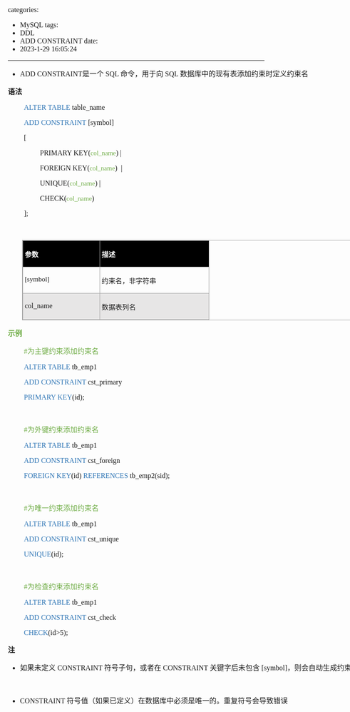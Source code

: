 categories:
- MySQL
tags:
- DDL
- ADD CONSTRAINT
date:
- 2023-1-29 16:05:24
---

<body lang=zh-CN style='font-family:"Microsoft YaHei UI";font-size:12.0pt'>
<!--StartFragment-->

<div style='direction:ltr;border-width:100%'>

<div style='direction:ltr;margin-top:0in;margin-left:0in;width:9.2902in'>

<div style='direction:ltr;margin-top:0in;margin-left:0in;width:9.2902in'>

<ul type=disc style='direction:ltr;unicode-bidi:embed;margin-top:0in;
 margin-bottom:0in'>
 <li style='margin-top:0;margin-bottom:0;vertical-align:middle'><span
     style='font-family:"Comic Sans MS";font-size:12.0pt'>ADD CONSTRAINT</span><span
     style='font-family:"Microsoft YaHei UI";font-size:12.0pt'>是一个</span><span
     style='font-family:"Comic Sans MS";font-size:12.0pt'> SQL </span><span
     style='font-family:"Microsoft YaHei UI";font-size:12.0pt'>命令，用于向</span><span
     style='font-family:"Comic Sans MS";font-size:12.0pt'> SQL </span><span
     style='font-family:"Microsoft YaHei UI";font-size:12.0pt'>数据库中的现有表添加约束时定义约束名</span></li>
</ul>

<p style='font-family:"Microsoft YaHei UI";font-size:12.0pt'><span
style='font-weight:bold'>语法</span></p>

<p style='margin-left:.375in;font-family:"Comic Sans MS";font-size:
12.0pt'><span style='color:#2E75B5'>ALTER TABLE</span> table_name </p>

<p style='margin-left:.375in;font-family:"Comic Sans MS";font-size:
12.0pt'><span style='color:#2E75B5' lang=zh-CN>ADD CONSTRAINT</span><span
lang=en-US> [symbol] </span></p>

<p style='margin-left:.375in;font-family:"Comic Sans MS";font-size:
12.0pt' lang=en-US>[</p>

<p style='margin-left:.75in;font-family:"Comic Sans MS"'><span
style='font-size:12.0pt' lang=en-US>PRIMARY KEY(</span><span style='font-size:
11.0pt;color:#70AD47' lang=zh-CN>col_name</span><span style='font-size:12.0pt'
lang=en-US>) | </span></p>

<p style='margin-left:.75in;font-family:"Comic Sans MS"'><span
style='font-size:12.0pt' lang=en-US>FOREIGN KEY(</span><span style='font-size:
11.0pt;color:#70AD47' lang=zh-CN>col_name</span><span style='font-size:12.0pt'
lang=en-US>)<span style='mso-spacerun:yes'>  </span>| </span></p>

<p style='margin-left:.75in;font-family:"Comic Sans MS"'><span
style='font-size:12.0pt' lang=en-US>UNIQUE(</span><span style='font-size:11.0pt;
color:#70AD47' lang=zh-CN>col_name</span><span style='font-size:12.0pt'
lang=en-US>) | </span></p>

<p style='margin-left:.75in;font-family:"Comic Sans MS"'><span
style='font-size:12.0pt' lang=en-US>CHECK(</span><span style='font-size:11.0pt;
color:#70AD47' lang=zh-CN>col_name</span><span style='font-size:12.0pt'
lang=en-US>) </span></p>

<p style='margin-left:.375in;font-family:"Comic Sans MS";font-size:
12.0pt' lang=en-US>];</p>

<p style='margin-left:.375in;font-family:"Comic Sans MS";font-size:
12.0pt' lang=en-US>&nbsp;</p>

<div style='direction:ltr'>

<table border=1 cellpadding=0 cellspacing=0 valign=top style='direction:ltr;
 border-collapse:collapse;border-style:solid;border-color:#A3A3A3;border-width:
 1pt;margin-left:.3333in' title="" summary="">
 <tr>
  <td style='border-style:solid;border-color:#A3A3A3;border-width:1pt;
  background-color:black;vertical-align:top;width:1.7041in;padding:2.0pt 3.0pt 2.0pt 3.0pt'>
  <p style='font-family:"Microsoft YaHei UI";font-size:11.5pt;
  color:white'><span style='font-weight:bold'>参数</span></p>
  </td>
  <td style='border-style:solid;border-color:#A3A3A3;border-width:1pt;
  background-color:black;vertical-align:top;width:2.468in;padding:2.0pt 3.0pt 2.0pt 3.0pt'>
  <p style='font-size:11.5pt;color:white'><span style='font-weight:
  bold;font-family:"Microsoft YaHei UI"' lang=zh-CN>描述</span><span
  style='font-weight:bold;font-family:"Comic Sans MS"' lang=en-US> </span></p>
  </td>
 </tr>
 <tr>
  <td style='border-style:solid;border-color:#A3A3A3;border-width:1pt;
  vertical-align:top;width:1.7041in;padding:2.0pt 3.0pt 2.0pt 3.0pt'>
  <p style='font-family:"Comic Sans MS";font-size:11.5pt'
  lang=en-US>[symbol]</p>
  </td>
  <td style='border-style:solid;border-color:#A3A3A3;border-width:1pt;
  vertical-align:top;width:2.468in;padding:2.0pt 3.0pt 2.0pt 3.0pt'>
  <p style='font-family:"Microsoft YaHei UI";font-size:11.5pt'>约束名，非字符串</p>
  </td>
 </tr>
 <tr>
  <td style='border-style:solid;border-color:#A3A3A3;border-width:1pt;
  background-color:#E7E6E6;vertical-align:top;width:1.7041in;padding:2.0pt 3.0pt 2.0pt 3.0pt'>
  <p style='font-family:"Comic Sans MS";font-size:12.0pt'>col_name</p>
  </td>
  <td style='border-style:solid;border-color:#A3A3A3;border-width:1pt;
  background-color:#E7E6E6;vertical-align:top;width:2.468in;padding:2.0pt 3.0pt 2.0pt 3.0pt'>
  <p style='font-family:"Microsoft YaHei UI";font-size:11.5pt'>数据表列名</p>
  </td>
 </tr>
</table>

</div>

<p style='font-family:"Microsoft YaHei UI";font-size:12.0pt;
color:#70AD47'><span style='font-weight:bold'>示例</span></p>

<p style='margin-left:.375in;font-size:12.0pt;color:#70AD47'><span
style='font-family:"Comic Sans MS"' lang=en-US>#</span><span style='font-family:
"Microsoft YaHei UI"' lang=zh-CN>为主键约束添加约束名</span></p>

<p style='margin-left:.375in;font-family:"Comic Sans MS";font-size:
12.0pt'><span style='color:#2E75B5' lang=zh-CN>ALTER TABLE</span><span
lang=en-US> </span><span lang=zh-CN>tb_emp1</span></p>

<p style='margin-left:.375in;font-family:"Comic Sans MS";font-size:
12.0pt'><span style='color:#2E75B5' lang=zh-CN>ADD CONSTRAINT </span><span
lang=en-US>c</span><span lang=zh-CN>st_</span><span lang=en-US>primary</span></p>

<p style='margin-left:.375in;font-family:"Comic Sans MS";font-size:
12.0pt'><span style='color:#2E75B5' lang=en-US>PRIMARY KEY</span><span
lang=zh-CN>(id);</span></p>

<p style='margin-left:.375in;font-family:"Comic Sans MS";font-size:
12.0pt;color:#70AD47'>&nbsp;</p>

<p style='margin-left:.375in;font-size:12.0pt;color:#70AD47'><span
style='font-family:"Comic Sans MS"' lang=en-US>#</span><span style='font-family:
"Microsoft YaHei UI"' lang=zh-CN>为外键约束添加约束名</span></p>

<p style='margin-left:.375in;font-family:"Comic Sans MS";font-size:
12.0pt'><span style='color:#2E75B5' lang=zh-CN>ALTER TABLE</span><span
lang=en-US> </span><span lang=zh-CN>tb_emp1</span></p>

<p style='margin-left:.375in;font-family:"Comic Sans MS";font-size:
12.0pt'><span style='color:#2E75B5' lang=zh-CN>ADD CONSTRAINT</span><span
lang=zh-CN> cst_</span><span lang=en-US>foreign</span><span lang=zh-CN> </span></p>

<p style='margin-left:.375in;font-family:"Comic Sans MS";font-size:
12.0pt'><span style='color:#2E75B5' lang=en-US>FOREIGN KEY</span><span
lang=zh-CN>(id) </span><span style='color:#2E75B5' lang=zh-CN>REFERENCES</span><span
lang=zh-CN> tb_emp2(sid);</span></p>

<p style='margin-left:.375in;font-family:"Comic Sans MS";font-size:
12.0pt;color:#70AD47'>&nbsp;</p>

<p style='margin-left:.375in;font-size:12.0pt;color:#70AD47'><span
style='font-family:"Comic Sans MS"' lang=en-US>#</span><span style='font-family:
"Microsoft YaHei UI"' lang=zh-CN>为唯一约束添加约束名</span></p>

<p style='margin-left:.375in;font-family:"Comic Sans MS";font-size:
12.0pt'><span style='color:#2E75B5' lang=zh-CN>ALTER TABLE</span><span
lang=en-US> </span><span lang=zh-CN>tb_emp1</span></p>

<p style='margin-left:.375in;font-family:"Comic Sans MS";font-size:
12.0pt'><span style='color:#2E75B5' lang=zh-CN>ADD CONSTRAINT</span><span
lang=zh-CN> cst_</span><span lang=en-US>unique</span></p>

<p style='margin-left:.375in;font-family:"Comic Sans MS";font-size:
12.0pt'><span style='color:#2E75B5' lang=en-US>UNIQUE</span><span lang=zh-CN>(id);</span></p>

<p style='margin-left:.375in;font-family:"Comic Sans MS";font-size:
12.0pt;color:#70AD47'>&nbsp;</p>

<p style='margin-left:.375in;font-size:12.0pt;color:#70AD47'><span
style='font-family:"Comic Sans MS"' lang=en-US>#</span><span style='font-family:
"Microsoft YaHei UI"' lang=zh-CN>为检查约束添加约束名</span></p>

<p style='margin-left:.375in;font-family:"Comic Sans MS";font-size:
12.0pt'><span style='color:#2E75B5' lang=zh-CN>ALTER TABLE</span><span
lang=en-US> </span><span lang=zh-CN>tb_emp1</span></p>

<p style='margin-left:.375in;font-family:"Comic Sans MS";font-size:
12.0pt'><span style='color:#2E75B5' lang=zh-CN>ADD CONSTRAINT</span><span
lang=zh-CN> cst_</span><span lang=en-US>check</span><span lang=zh-CN> </span></p>

<p style='margin-left:.375in;font-family:"Comic Sans MS";font-size:
12.0pt'><span style='color:#2E75B5' lang=en-US>CHECK</span><span lang=zh-CN>(id</span><span
lang=en-US>&gt;5</span><span lang=zh-CN>)</span><span lang=en-US>;</span></p>

<p style='font-family:"Microsoft YaHei UI";font-size:12.0pt'><span
style='font-weight:bold'>注</span></p>

<ul type=disc style='direction:ltr;unicode-bidi:embed;margin-top:0in;
 margin-bottom:0in'>
 <li style='margin-top:0;margin-bottom:0;vertical-align:middle'><span
     style='font-family:"Microsoft YaHei UI";font-size:12.0pt' lang=zh-CN>如果未定义</span><span
     style='font-family:"Comic Sans MS";font-size:12.0pt' lang=zh-CN>
     CONSTRAINT </span><span style='font-family:"Microsoft YaHei UI";
     font-size:12.0pt' lang=zh-CN>符号子句，或者在</span><span style='font-family:"Comic Sans MS";
     font-size:12.0pt' lang=zh-CN> CONSTRAINT </span><span style='font-family:
     "Microsoft YaHei UI";font-size:12.0pt' lang=zh-CN>关键字后未包含</span><span
     style='font-family:"Comic Sans MS";font-size:12.0pt' lang=en-US> [symbol]</span><span
     style='font-family:"Microsoft YaHei UI";font-size:12.0pt' lang=zh-CN>，则会自动生成约束名称</span></li>
</ul>

<p style='font-family:"Comic Sans MS";font-size:12.0pt'>&nbsp;</p>

<ul type=disc style='direction:ltr;unicode-bidi:embed;margin-top:0in;
 margin-bottom:0in'>
 <li style='margin-top:0;margin-bottom:0;vertical-align:middle'><span
     style='font-family:"Comic Sans MS";font-size:12.0pt'>CONSTRAINT </span><span
     style='font-family:"Microsoft YaHei UI";font-size:12.0pt'>符号值（如果已定义）在数据库中必须是唯一的。重复符号会导致错误</span></li>
</ul>

</div>

</div>

</div>

<!--EndFragment-->
</body>
